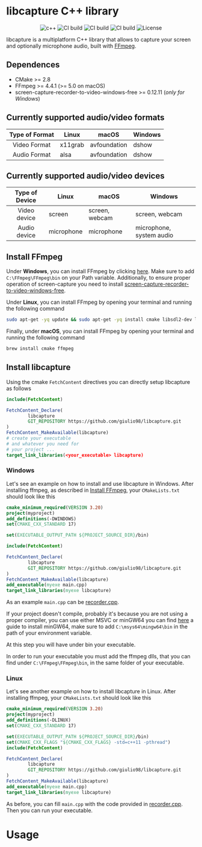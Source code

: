 # libcapture C++ library

<p align="center">
<img alt="c++" src="https://img.shields.io/badge/C++-17-blue.svg?style=flat&logo=c%2B%2B"/> 
 <img alt="CI build" src="https://github.com/giulio98/libcapture/actions/workflows/linux_build.yml/badge.svg"/> 
<img alt="CI build" src="https://github.com/giulio98/libcapture/actions/workflows/macos_build.yml/badge.svg"/> 
<img alt="CI build" src="https://github.com/giulio98/libcapture/actions/workflows/windows_build.yml/badge.svg"/> 
 <img alt="License"  src="https://img.shields.io/github/license/giulio98/libcapture"/> 
</p> 


libcapture is a multiplatform C++ library that allows to capture your screen and optionally microphone audio, built with [FFmpeg](https://github.com/FFmpeg/FFmpeg).

## Dependences
* CMake >= 2.8
* FFmpeg >= 4.4.1 (>= 5.0 on macOS)
* screen-capture-recorder-to-video-windows-free >= 0.12.11 (*only for Windows*) 
## Currently supported audio/video formats
|      Type of Format     	     | Linux     	| macOS             	| Windows        	| 
|:------------------------------:|--------------|-----------------------|-------------------|
| Video Format       	         |    x11grab   |     avfoundation      |     dshow         |           
| Audio Format       	         |    alsa      |     avfoundation      |     dshow         |           
## Currently supported audio/video devices
|      Type of Device     	     | Linux     	  | macOS             	| Windows        	            | 
|:------------------------------:|----------------|---------------------|-------------------------------|
| Video device       	         |    screen      |     screen, webcam  |     screen, webcam            |           
| Audio device       	         |    microphone  |     microphone      |     microphone, system audio  | 
## Install FFmpeg
Under **Windows**, you can install FFmpeg by clicking [here](https://www.gyan.dev/ffmpeg/builds/packages/ffmpeg-4.4.1-full_build-shared.7z).
Make sure to add `C:\FFmpeg\FFmpeg\bin` on your Path variable.
Additionally, to ensure proper operation of screen-capture you need to install [screen-capture-recorder-to-video-windows-free](https://github.com/rdp/screen-capture-recorder-to-video-windows-free/releases).

Under **Linux**, you can install FFmpeg by opening your terminal and running the following command
```bash
sudo apt-get -yq update && sudo apt-get -yq install cmake libsdl2-dev libavcodec-dev libavfilter-dev libpostproc-dev libavformat-dev libavutil-dev  libswresample-dev libswscale-dev libavdevice-dev
```

Finally, under **macOS**, you can install FFmpeg by opening your terminal and running the following command
```bash
brew install cmake ffmpeg
```
## Install libcapture

Using the cmake `FetchContent` directives you can directly setup libcapture as follows

```cmake
include(FetchContent)

FetchContent_Declare(
        libcapture
        GIT_REPOSITORY https://github.com/giulio98/libcapture.git
)
FetchContent_MakeAvailable(libcapture)
# create your executable 
# and whatever you need for
# your project ...
target_link_libraries(<your_executable> libcapture)
```
### Windows
Let's see an example on how to install and use libcapture in Windows.
After installing ffmpeg, as described in [Install FFmpeg](#install-ffmpeg), your `CMakeLists.txt` should look like this
```cmake
cmake_minimum_required(VERSION 3.20)
project(myproject)
add_definitions(-DWINDOWS)
set(CMAKE_CXX_STANDARD 17)

set(EXECUTABLE_OUTPUT_PATH ${PROJECT_SOURCE_DIR}/bin)

include(FetchContent)

FetchContent_Declare(
        libcapture
        GIT_REPOSITORY https://github.com/giulio98/libcapture.git
)
FetchContent_MakeAvailable(libcapture)
add_executable(myexe main.cpp)
target_link_libraries(myexe libcapture)
```
As an example `main.cpp` can be [recorder.cpp](example/recorder.cpp).

If your project doesn't compile, probably it's because you are not using a proper compiler, you can use either MSVC or minGW64
you can find [here](https://www.msys2.org/) a guide to install minGW64, make sure to add  `C:\msys64\mingw64\bin`
in the path of your environment variable.

At this step you will have under bin your executable.

In order to run your executable you must add the ffmpeg dlls, that you can find under `C:\FFmpeg\FFmpeg\bin`, in the same folder of your executable.

### Linux
Let's see another example on how to install libcapture in Linux.
After installing ffmpeg, your `CMakeLists.txt` should look like this
```cmake
cmake_minimum_required(VERSION 3.20)
project(myproject)
add_definitions(-DLINUX)
set(CMAKE_CXX_STANDARD 17)

set(EXECUTABLE_OUTPUT_PATH ${PROJECT_SOURCE_DIR}/bin)
set(CMAKE_CXX_FLAGS "${CMAKE_CXX_FLAGS} -std=c++11 -pthread")
include(FetchContent)

FetchContent_Declare(
        libcapture
        GIT_REPOSITORY https://github.com/giulio98/libcapture.git
)
FetchContent_MakeAvailable(libcapture)
add_executable(myexe main.cpp)
target_link_libraries(myexe libcapture)
```
As before, you can fill `main.cpp` with the code provided in [recorder.cpp](example/recorder.cpp).
Then you can run your executable.

# Usage

